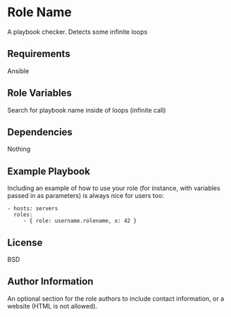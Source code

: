 Role Name
=========

A playbook checker. Detects some infinite loops

Requirements
------------

Ansible

Role Variables
--------------

Search for playbook name inside of loops (infinite call)

Dependencies
------------

Nothing

Example Playbook
----------------

Including an example of how to use your role (for instance, with variables passed in as parameters) is always nice for users too:

    - hosts: servers
      roles:
         - { role: username.rolename, x: 42 }

License
-------

BSD

Author Information
------------------

An optional section for the role authors to include contact information, or a website (HTML is not allowed).
